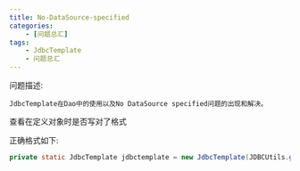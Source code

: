 ```yaml
---
title: No-DataSource-specified
categories:
    - [问题总汇]
tags:
    - JdbcTemplate
    - 问题总汇
---
```


问题描述:

```
JdbcTemplate在Dao中的使用以及No DataSource specified问题的出现和解决。
```

查看在定义对象时是否写对了格式

正确格式如下:

```java
private static JdbcTemplate jdbctemplate = new JdbcTemplate(JDBCUtils.getDataSource());
```
